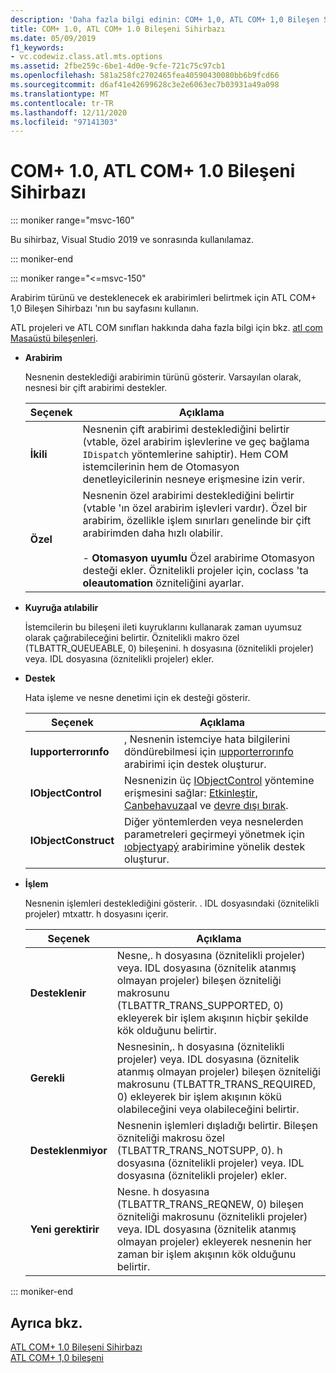 ```yaml
---
description: 'Daha fazla bilgi edinin: COM+ 1,0, ATL COM+ 1,0 Bileşen Sihirbazı'
title: COM+ 1.0, ATL COM+ 1.0 Bileşeni Sihirbazı
ms.date: 05/09/2019
f1_keywords:
- vc.codewiz.class.atl.mts.options
ms.assetid: 2fbe259c-6be1-4d0e-9cfe-721c75c97cb1
ms.openlocfilehash: 581a258fc2702465fea40590430080bb6b9fcd66
ms.sourcegitcommit: d6af41e42699628c3e2e6063ec7b03931a49a098
ms.translationtype: MT
ms.contentlocale: tr-TR
ms.lasthandoff: 12/11/2020
ms.locfileid: "97141303"
---
```

# <a name="com-10-atl-com-10-component-wizard"></a>COM+ 1.0, ATL COM+ 1.0 Bileşeni Sihirbazı

::: moniker range="msvc-160"

Bu sihirbaz, Visual Studio 2019 ve sonrasında kullanılamaz.

::: moniker-end

::: moniker range="<=msvc-150"

Arabirim türünü ve desteklenecek ek arabirimleri belirtmek için ATL COM+ 1,0 Bileşen Sihirbazı 'nın bu sayfasını kullanın.

ATL projeleri ve ATL COM sınıfları hakkında daha fazla bilgi için bkz. [atl com Masaüstü bileşenleri](../../atl/atl-com-desktop-components.md).

- **Arabirim**

   Nesnenin desteklediği arabirimin türünü gösterir. Varsayılan olarak, nesnesi bir çift arabirimi destekler.

   |Seçenek|Açıklama|
   |------------|-----------------|
   |**İkili**|Nesnenin çift arabirimi desteklediğini belirtir (vtable, özel arabirim işlevlerine ve geç bağlama `IDispatch` yöntemlerine sahiptir). Hem COM istemcilerinin hem de Otomasyon denetleyicilerinin nesneye erişmesine izin verir.|
   |**Özel**|Nesnenin özel arabirimi desteklediğini belirtir (vtable 'ın özel arabirim işlevleri vardır). Özel bir arabirim, özellikle işlem sınırları genelinde bir çift arabirimden daha hızlı olabilir.<br /><br /> - **Otomasyon uyumlu** Özel arabirime Otomasyon desteği ekler. Öznitelikli projeler için, coclass 'ta **oleautomation** özniteliğini ayarlar.|

- **Kuyruğa atılabilir**

   İstemcilerin bu bileşeni ileti kuyruklarını kullanarak zaman uyumsuz olarak çağırabileceğini belirtir. Öznitelikli makro özel (TLBATTR_QUEUEABLE, 0) bileşenini. h dosyasına (öznitelikli projeler) veya. IDL dosyasına (öznitelikli projeler) ekler.

- **Destek**

   Hata işleme ve nesne denetimi için ek desteği gösterir.

   |Seçenek|Açıklama|
   |------------|-----------------|
   |**Iupporterrorınfo**|, Nesnenin istemciye hata bilgilerini döndürebilmesi için [ıupporterrorınfo](../../atl/reference/isupporterrorinfoimpl-class.md) arabirimi için destek oluşturur.|
   |**IObjectControl**|Nesnenizin üç [IObjectControl](/windows/win32/api/comsvcs/nn-comsvcs-iobjectcontrol) yöntemine erişmesini sağlar: [Etkinleştir](/windows/win32/api/comsvcs/nf-comsvcs-iobjectcontrol-activate), [Canbehavuza](/windows/win32/api/comsvcs/nf-comsvcs-iobjectcontrol-canbepooled)al ve [devre dışı bırak](/windows/win32/api/comsvcs/nf-comsvcs-iobjectcontrol-deactivate).|
   |**IObjectConstruct**|Diğer yöntemlerden veya nesnelerden parametreleri geçirmeyi yönetmek için [ıobjectyapý](/windows/win32/api/comsvcs/nn-comsvcs-iobjectconstruct) arabirimine yönelik destek oluşturur.|

- **İşlem**

   Nesnenin işlemleri desteklediğini gösterir. . IDL dosyasındaki (öznitelikli projeler) mtxattr. h dosyasını içerir.

   |Seçenek|Açıklama|
   |------------|-----------------|
   |**Desteklenir**|Nesne,. h dosyasına (öznitelikli projeler) veya. IDL dosyasına (öznitelik atanmış olmayan projeler) bileşen özniteliği makrosunu (TLBATTR_TRANS_SUPPORTED, 0) ekleyerek bir işlem akışının hiçbir şekilde kök olduğunu belirtir.|
   |**Gerekli**|Nesnesinin,. h dosyasına (öznitelikli projeler) veya. IDL dosyasına (öznitelik atanmış olmayan projeler) bileşen özniteliği makrosunu (TLBATTR_TRANS_REQUIRED, 0) ekleyerek bir işlem akışının kökü olabileceğini veya olabileceğini belirtir.|
   |**Desteklenmiyor**|Nesnenin işlemleri dışladığı belirtir. Bileşen özniteliği makrosu özel (TLBATTR_TRANS_NOTSUPP, 0). h dosyasına (öznitelikli projeler) veya. IDL dosyasına (öznitelikli projeler) ekler.|
   |**Yeni gerektirir**|Nesne. h dosyasına (TLBATTR_TRANS_REQNEW, 0) bileşen özniteliği makrosunu (öznitelikli projeler) veya. IDL dosyasına (öznitelik atanmış olmayan projeler) ekleyerek nesnenin her zaman bir işlem akışının kök olduğunu belirtir.|

::: moniker-end

## <a name="see-also"></a>Ayrıca bkz.

[ATL COM+ 1.0 Bileşeni Sihirbazı](../../atl/reference/atl-com-plus-1-0-component-wizard.md)<br/>
[ATL COM+ 1,0 bileşeni](../../atl/reference/adding-an-atl-com-plus-1-0-component.md)
